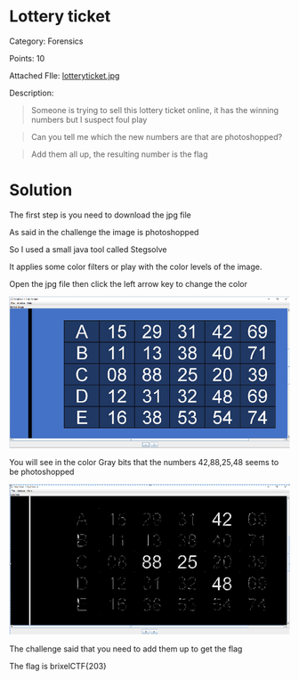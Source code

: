 # Lottery ticket

Category: Forensics

Points: 10

Attached FIle: [lotteryticket.jpg](files/lotteryticket.jpg)

Description:

> Someone is trying to sell this lottery ticket online, it has the winning numbers but I suspect foul play

> Can you tell me which the new numbers are that are photoshopped?

> Add them all up, the resulting number is the flag

# Solution

The first step is you need to download the jpg file

As said in the challenge the image is photoshopped

So I used a small java tool called Stegsolve

It applies some color filters or play with the color levels of the image.

Open the jpg file then click the left arrow key to change the color

![stegsolve](files/stegsolve.PNG)

You will see in the color Gray bits that the numbers 42,88,25,48 seems to be photoshopped

![graybits](files/graybits.PNG)

The challenge said that you need to add them up to get the flag

The flag is brixelCTF{203}
